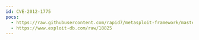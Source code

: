 ```yaml
---
id: CVE-2012-1775
pocs:
  - https://raw.githubusercontent.com/rapid7/metasploit-framework/master/modules/exploits/windows/browser/vlc_mms_bof.rb
  - https://www.exploit-db.com/raw/18825
---
```

